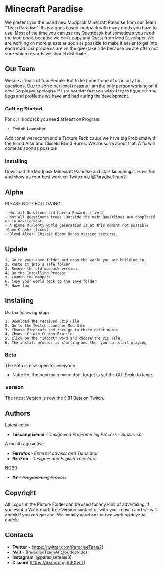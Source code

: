 # Minecraft Paradise
We present you the brand new Modpack Minecraft Paradise from our Team "Team Paradise". Its is a questbased modpack with many mods you have to use. Most of the time you can use the Questbook but sometimes you need the Mod book, because we can't copy any Quest from Mod Developer. We are working on more quests as soon as possible to make it easier to get into each mod. Our problems are on the give-take side because we are often not sure which rewards we should distribute.

## Our Team

We are a Team of four People. But to be honest one of us is only for questions. Due to some personal reasons I am the only person working on it now. So please apologize if I am not that fast you wish. I try to figue out any bugs and problems we have and had during the development.

### Getting Started
For our modpack you need at least on Program:
 * Twitch Launcher
 
Additional we recommend a Texture Pack cause we have big Problems with the Blood Altar and Chiseld Blood Runes. We are sorry about that. A fix will come as soon as possible

### Installing
Download the Modpack Minecraft Paradise and start launching it. Have fun and show us your best work on Twitter via @ParadiseTeam2

## Alpha

 PLEASE NOTE FOLLOWING:

```
- Not all Questions did have a Reward. [fixed] 
- Not all Questinons trees (Outside the main Questline) are completed or in development.
- A Biome O`Plenty world generation is at this moment not possible (Game-Crash) [fixed] 
- Blood Altar- Chiseld Blood Runes missing textures.
```

## Update
```
1. Go to your save folder and copy the world you are building in. 
2. Paste it into a safe folder
3. Remove the old modpack version. 
4. Do the Installing Process 
5. Launch the Modpack
6. Copy your world back to the save folder
7. Have fun
```

## Installing
Do the following steps:

```
1. Download the received .zip File
2. Go to the Twitch Launcher Mod Site
3. Choose Minecraft and then go to three point menue
4. Choose Create Custom Profile.
5. Click on the "import" word and choose the zip File.
6. The install process is starting and then you can start playing.
```

### Beta

The Beta is now open for everyone
* Note: For the best main menu dont forget to set the GUI Scale to large.



### Version

The latest Version is now the 0.81 Beta on Twitch.

## Authors

Latest active
* **Toscanphoenix** - *Design and Programming Process* - *Supervisor*

A month ago active 
* **Furrofox**       - *External advisor and Translator* 
* **ReaZon**        - *Designer and English Translator*

NDBO
* ~~**X3**            - *Programming Process*~~  


## Copyright
All Logos in the Picture Folder can be used for any kind of advertising.
If you want a Watermark-free Version contact us with your reason and we will check if you can get one. 
We usually need one to two working days to check.


## Contacts

* **Twitter** -   (https://twitter.com/ParadiseTeam2)
* **Mail** -      (ParadiseTeamAF@outlook.de)
* **Instagram**  (@paradiseteam3)
* **Discord**   (https://discord.gg/hPXynT)

